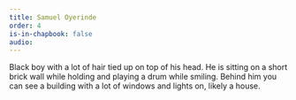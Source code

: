```yaml
---
title: Samuel Oyerinde
order: 4
is-in-chapbook: false
audio: 
---
```

Black boy with a lot of hair tied up on top of his head. He is sitting on a short brick wall while holding and playing a drum while smiling. Behind him you can see a building with a lot of windows and lights on, likely a house.
